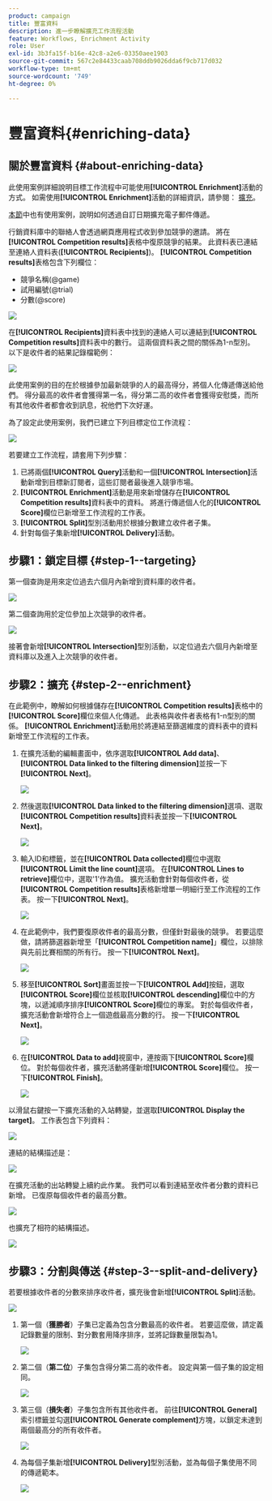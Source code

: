```yaml
---
product: campaign
title: 豐富資料
description: 進一步瞭解擴充工作流程活動
feature: Workflows, Enrichment Activity
role: User
exl-id: 3b3fa15f-b16e-42c8-a2e6-03350aee1903
source-git-commit: 567c2e84433caab708ddb9026dda6f9cb717d032
workflow-type: tm+mt
source-wordcount: '749'
ht-degree: 0%

---
```


# 豐富資料{#enriching-data}



## 關於豐富資料 {#about-enriching-data}

此使用案例詳細說明目標工作流程中可能使用&#x200B;**[!UICONTROL Enrichment]**&#x200B;活動的方式。 如需使用&#x200B;**[!UICONTROL Enrichment]**&#x200B;活動的詳細資訊，請參閱： [擴充](enrichment.md)。

[本節](email-enrichment-with-custom-date-fields.md)中也有使用案例，說明如何透過自訂日期擴充電子郵件傳遞。

行銷資料庫中的聯絡人會透過網頁應用程式收到參加競爭的邀請。 將在&#x200B;**[!UICONTROL Competition results]**&#x200B;表格中復原競爭的結果。 此資料表已連結至連絡人資料表(**[!UICONTROL Recipients]**)。 **[!UICONTROL Competition results]**&#x200B;表格包含下列欄位：

* 競爭名稱(@game)
* 試用編號(@trial)
* 分數(@score)

![](assets/uc1_enrich_1.png)

在&#x200B;**[!UICONTROL Recipients]**&#x200B;資料表中找到的連絡人可以連結到&#x200B;**[!UICONTROL Competition results]**&#x200B;資料表中的數行。 這兩個資料表之間的關係為1-n型別。 以下是收件者的結果記錄檔範例：

![](assets/uc1_enrich_2.png)

此使用案例的目的在於根據參加最新競爭的人的最高得分，將個人化傳遞傳送給他們。 得分最高的收件者會獲得第一名，得分第二高的收件者會獲得安慰獎，而所有其他收件者都會收到訊息，祝他們下次好運。

為了設定此使用案例，我們已建立下列目標定位工作流程：

![](assets/uc1_enrich_3.png)

若要建立工作流程，請套用下列步驟：

1. 已將兩個&#x200B;**[!UICONTROL Query]**&#x200B;活動和一個&#x200B;**[!UICONTROL Intersection]**&#x200B;活動新增到目標新訂閱者，這些訂閱者最後進入競爭市場。
1. **[!UICONTROL Enrichment]**&#x200B;活動是用來新增儲存在&#x200B;**[!UICONTROL Competition results]**&#x200B;資料表中的資料。 將進行傳遞個人化的&#x200B;**[!UICONTROL Score]**&#x200B;欄位已新增至工作流程的工作表。
1. **[!UICONTROL Split]**&#x200B;型別活動用於根據分數建立收件者子集。
1. 針對每個子集新增&#x200B;**[!UICONTROL Delivery]**&#x200B;活動。

## 步驟1：鎖定目標 {#step-1--targeting}

第一個查詢是用來定位過去六個月內新增到資料庫的收件者。

![](assets/uc1_enrich_4.png)

第二個查詢用於定位參加上次競爭的收件者。

![](assets/uc1_enrich_5.png)

接著會新增&#x200B;**[!UICONTROL Intersection]**&#x200B;型別活動，以定位過去六個月內新增至資料庫以及進入上次競爭的收件者。

## 步驟2：擴充 {#step-2--enrichment}

在此範例中，瞭解如何根據儲存在&#x200B;**[!UICONTROL Competition results]**&#x200B;表格中的&#x200B;**[!UICONTROL Score]**&#x200B;欄位來個人化傳遞。 此表格與收件者表格有1-n型別的關係。 **[!UICONTROL Enrichment]**&#x200B;活動用於將連結至篩選維度的資料表中的資料新增至工作流程的工作表。

1. 在擴充活動的編輯畫面中，依序選取&#x200B;**[!UICONTROL Add data]**、**[!UICONTROL Data linked to the filtering dimension]**&#x200B;並按一下&#x200B;**[!UICONTROL Next]**。

   ![](assets/uc1_enrich_6.png)

1. 然後選取&#x200B;**[!UICONTROL Data linked to the filtering dimension]**&#x200B;選項、選取&#x200B;**[!UICONTROL Competition results]**&#x200B;資料表並按一下&#x200B;**[!UICONTROL Next]**。

   ![](assets/uc1_enrich_7.png)

1. 輸入ID和標籤，並在&#x200B;**[!UICONTROL Data collected]**&#x200B;欄位中選取&#x200B;**[!UICONTROL Limit the line count]**&#x200B;選項。 在&#x200B;**[!UICONTROL Lines to retrieve]**&#x200B;欄位中，選取&#39;1&#39;作為值。 擴充活動會針對每個收件者，從&#x200B;**[!UICONTROL Competition results]**&#x200B;表格新增單一明細行至工作流程的工作表。 按一下&#x200B;**[!UICONTROL Next]**。

   ![](assets/uc1_enrich_8.png)

1. 在此範例中，我們要復原收件者的最高分數，但僅針對最後的競爭。 若要這麼做，請將篩選器新增至「**[!UICONTROL Competition name]**」欄位，以排除與先前比賽相關的所有行。 按一下&#x200B;**[!UICONTROL Next]**。

   ![](assets/uc1_enrich_9.png)

1. 移至&#x200B;**[!UICONTROL Sort]**&#x200B;畫面並按一下&#x200B;**[!UICONTROL Add]**&#x200B;按鈕，選取&#x200B;**[!UICONTROL Score]**&#x200B;欄位並核取&#x200B;**[!UICONTROL descending]**&#x200B;欄位中的方塊，以遞減順序排序&#x200B;**[!UICONTROL Score]**&#x200B;欄位的專案。 對於每個收件者，擴充活動會新增符合上一個遊戲最高分數的行。 按一下&#x200B;**[!UICONTROL Next]**。

   ![](assets/uc1_enrich_10.png)

1. 在&#x200B;**[!UICONTROL Data to add]**&#x200B;視窗中，連按兩下&#x200B;**[!UICONTROL Score]**&#x200B;欄位。 對於每個收件者，擴充活動將僅新增&#x200B;**[!UICONTROL Score]**&#x200B;欄位。 按一下&#x200B;**[!UICONTROL Finish]**。

   ![](assets/uc1_enrich_11.png)

以滑鼠右鍵按一下擴充活動的入站轉變，並選取&#x200B;**[!UICONTROL Display the target]**。 工作表包含下列資料：

![](assets/uc1_enrich_13.png)

連結的結構描述是：

![](assets/uc1_enrich_15.png)

在擴充活動的出站轉變上續約此作業。 我們可以看到連結至收件者分數的資料已新增。 已復原每個收件者的最高分數。

![](assets/uc1_enrich_12.png)

也擴充了相符的結構描述。

![](assets/uc1_enrich_14.png)

## 步驟3：分割與傳送 {#step-3--split-and-delivery}

若要根據收件者的分數來排序收件者，擴充後會新增&#x200B;**[!UICONTROL Split]**&#x200B;活動。

![](assets/uc1_enrich_18.png)

1. 第一個（**獲勝者**）子集已定義為包含分數最高的收件者。 若要這麼做，請定義記錄數量的限制、對分數套用降序排序，並將記錄數量限製為1。

   ![](assets/uc1_enrich_16.png)

1. 第二個（**第二位**）子集包含得分第二高的收件者。 設定與第一個子集的設定相同。

   ![](assets/uc1_enrich_17.png)

1. 第三個（**損失者**）子集包含所有其他收件者。 前往&#x200B;**[!UICONTROL General]**&#x200B;索引標籤並勾選&#x200B;**[!UICONTROL Generate complement]**&#x200B;方塊，以鎖定未達到兩個最高分的所有收件者。

   ![](assets/uc1_enrich_19.png)

1. 為每個子集新增&#x200B;**[!UICONTROL Delivery]**&#x200B;型別活動，並為每個子集使用不同的傳遞範本。

   ![](assets/uc1_enrich_20.png)
